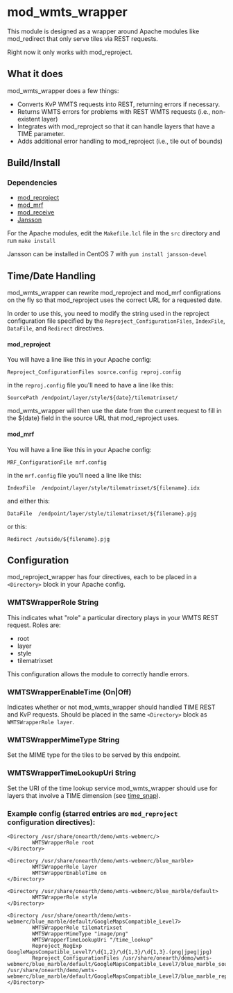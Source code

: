 # mod_wmts_wrapper

This module is designed as a wrapper around Apache modules like mod_redirect that only serve tiles via REST requests.

Right now it only works with mod_reproject.

## What it does

mod_wmts_wrapper does a few things:

- Converts KvP WMTS requests into REST, returning errors if necessary.
- Returns WMTS errors for problems with REST WMTS requests (i.e., non-existent layer)
- Integrates with mod_reproject so that it can handle layers that have a TIME parameter.
- Adds additional error handling to mod_reproject (i.e., tile out of bounds)

## Build/Install

### Dependencies
- [mod_reproject](../mod_reproject)
- [mod_mrf](../mod_mrf)
- [mod_receive](../mod_receive)
- [Jansson](http://www.digip.org/jansson/)

For the Apache modules, edit the `Makefile.lcl` file in the `src` directory and run `make install`

Jansson can be installed in CentOS 7 with `yum install jansson-devel`

## Time/Date Handling
mod_wmts_wrapper can rewrite mod_reproject and mod_mrf configrations on the fly so that mod_reproject uses the correct URL for a requested date.

In order to use this, you need to modify the string used in the reproject configuration file specified by the `Reproject_ConfigurationFiles`, `IndexFile`, `DataFile`, and `Redirect` directives.

#### mod_reproject
You will have a line like this in your Apache config: 

`Reproject_ConfigurationFiles source.config reproj.config`

in the `reproj.config` file you'll need to have a line like this:

`SourcePath /endpoint/layer/style/${date}/tilematrixset/`

mod_wmts_wrapper will then use the date from the current request to fill in the ${date} field in the source URL that mod_reproject uses.

#### mod_mrf
You will have a line like this in your Apache config:

`MRF_ConfigurationFile mrf.config`

in the `mrf.config` file you'll need a line like this:

`IndexFile  /endpoint/layer/style/tilematrixset/${filename}.idx`

and either this:

`DataFile  /endpoint/layer/style/tilematrixset/${filename}.pjg`

or this:

`Redirect /outside/${filename}.pjg`

## Configuration

mod_reproject_wrapper has four directives, each to be placed in a `<Directory>` block in your Apache config.

### WMTSWrapperRole String
This indicates what "role" a particular directory plays in your WMTS REST request. Roles are:

- root
- layer
- style
- tilematrixset

This configuration allows the module to correctly handle errors.

### WMTSWrapperEnableTime (On|Off)
Indicates whether or not mod_wmts_wrapper should handled TIME REST and KvP requests. Should be placed in the same `<Directory>` block as `WMTSWrapperRole layer`.


### WMTSWrapperMimeType String
Set the MIME type for the tiles to be served by this endpoint.

### WMTSWrapperTimeLookupUri String
Set the URI of the time lookup service mod_wmts_wrapper should use for layers that involve a TIME dimension (see [time_snap](../time_snap/README.md)).

### Example config (starred entries are `mod_reproject` configuration directives):

```
<Directory /usr/share/onearth/demo/wmts-webmerc/>
        WMTSWrapperRole root
</Directory>

<Directory /usr/share/onearth/demo/wmts-webmerc/blue_marble>
        WMTSWrapperRole layer
        WMTSWrapperEnableTime on
</Directory>

<Directory /usr/share/onearth/demo/wmts-webmerc/blue_marble/default>
        WMTSWrapperRole style
</Directory>

<Directory /usr/share/onearth/demo/wmts-webmerc/blue_marble/default/GoogleMapsCompatible_Level7>
        WMTSWrapperRole tilematrixset
        WMTSWrapperMimeType "image/png"
        WMTSWrapperTimeLookupUri "/time_lookup"
        Reproject_RegExp GoogleMapsCompatible_Level7/\d{1,2}/\d{1,3}/\d{1,3}.(png|jpeg|jpg)
        Reproject_ConfigurationFiles /usr/share/onearth/demo/wmts-webmerc/blue_marble/default/GoogleMapsCompatible_Level7/blue_marble_source.config /usr/share/onearth/demo/wmts-webmerc/blue_marble/default/GoogleMapsCompatible_Level7/blue_marble_reproject.config
</Directory>
